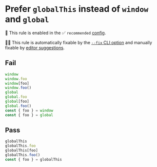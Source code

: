 # Prefer `globalThis` instead of `window` and `global`

💼 This rule is enabled in the ✅ `recommended` [config](https://github.com/sindresorhus/eslint-plugin-unicorn#preset-configs-eslintconfigjs).

🔧💡 This rule is automatically fixable by the [`--fix` CLI option](https://eslint.org/docs/latest/user-guide/command-line-interface#--fix) and manually fixable by [editor suggestions](https://eslint.org/docs/latest/use/core-concepts#rule-suggestions).

<!-- end auto-generated rule header -->
<!-- Do not manually modify this header. Run: `npm run fix:eslint-docs` -->

## Fail

```js
window
window.foo
window[foo]
window.foo()
global
global.foo
global[foo]
global.foo()
const { foo } = window
const { foo } = global
```

## Pass

```js
globalThis
globalThis.foo
globalThis[foo]
globalThis.foo()
const { foo } = globalThis
```
